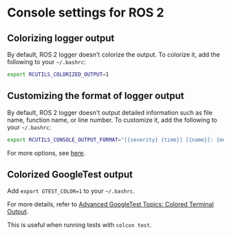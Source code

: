 # Console settings for ROS 2

## Colorizing logger output

By default, ROS 2 logger doesn't colorize the output.
To colorize it, add the following to your `~/.bashrc`:

```bash
export RCUTILS_COLORIZED_OUTPUT=1
```

## Customizing the format of logger output

By default, ROS 2 logger doesn't output detailed information such as file name, function name, or line number.
To customize it, add the following to your `~/.bashrc`:

```bash
export RCUTILS_CONSOLE_OUTPUT_FORMAT="[{severity} {time}] [{name}]: {message} ({function_name}() at {file_name}:{line_number})"
```

For more options, see [here](https://docs.ros.org/en/rolling/Tutorials/Demos/Logging-and-logger-configuration.html#console-output-formatting).

## Colorized GoogleTest output

Add `export GTEST_COLOR=1` to your `~/.bashrc`.

For more details, refer to [Advanced GoogleTest Topics: Colored Terminal Output](https://google.github.io/googletest/advanced.html#colored-terminal-output).

This is useful when running tests with `colcon test`.
